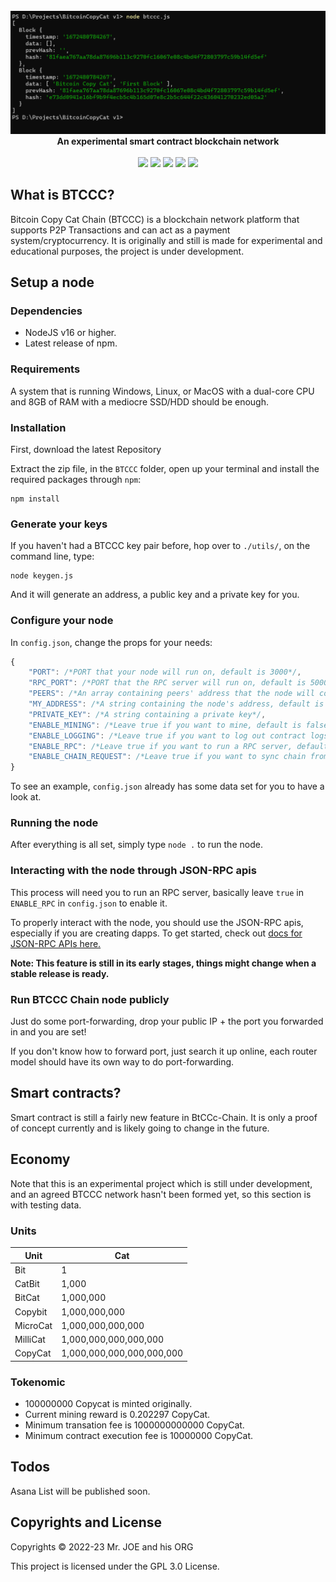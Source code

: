 <div align="center">
	<br/>
	<img src="./assets/genesis block.png"/>
	<br/>
	<div><b>An experimental smart contract blockchain network</b></div>
	<br/>
	<a href="https://github.com/nguyenphuminh/JeChain/blob/master/LICENSE.md"><img src="https://img.shields.io/badge/license-GPLv3-blue.svg"/></a>
	<a href="https://github.com/nguyenphuminh/JeChain/releases"><img src="https://img.shields.io/github/package-json/v/nguyenphuminh/JeChain?label=stable"></a>
	<a href="https://snyk.io/test/github/nguyenphuminh/JeChain"><img src="https://snyk.io/test/github/nguyenphuminh/JeChain/badge.svg"/></a>
	<a href="https://github.com/nguyenphuminh/JeChain/stargazers"><img src="https://img.shields.io/github/stars/nguyenphuminh/JeChain?color=gold"></a>
	<a href="https://github.com/nguyenphuminh/JeChain/blob/main/.github/PULL_REQUEST_TEMPLATE.md"><img src="https://img.shields.io/badge/PRs-welcome-brightgreen.svg"></a>
</div>

## What is BTCCC?

Bitcoin Copy Cat Chain (BTCCC) is a blockchain network platform that supports P2P Transactions and can act as a payment system/cryptocurrency. It is originally and still is made for experimental and educational purposes, the project is under development.


## Setup a node

### Dependencies 

* NodeJS v16 or higher.
* Latest release of npm.

### Requirements

A system that is running Windows, Linux, or MacOS with a dual-core CPU and 8GB of RAM with a mediocre SSD/HDD should be enough.

### Installation

First, download the latest Repository

Extract the zip file, in the `BTCCC` folder, open up your terminal and install the required packages through `npm`:

```
npm install
```

### Generate your keys

If you haven't had a BTCCC key pair before, hop over to `./utils/`, on the command line, type:

```
node keygen.js
```

And it will generate an address, a public key and a private key for you.

### Configure your node

In `config.json`, change the props for your needs:

```js
{
    "PORT": /*PORT that your node will run on, default is 3000*/,
    "RPC_PORT": /*PORT that the RPC server will run on, default is 5000*/,
    "PEERS": /*An array containing peers' address that the node will connect with, default is an empty array*/, 
    "MY_ADDRESS": /*A string containing the node's address, default is "localhost:3000"*/,
    "PRIVATE_KEY": /*A string containing a private key*/,
    "ENABLE_MINING": /*Leave true if you want to mine, default is false*/
    "ENABLE_LOGGING": /*Leave true if you want to log out contract logs, default is false*/,
    "ENABLE_RPC": /*Leave true if you want to run a RPC server, default is false*/,
    "ENABLE_CHAIN_REQUEST": /*Leave true if you want to sync chain from others, default is false*/
}
```

To see an example, `config.json` already has some data set for you to have a look at.

### Running the node

After everything is all set, simply type `node .` to run the node.

### Interacting with the node through JSON-RPC apis

This process will need you to run an RPC server, basically leave `true` in `ENABLE_RPC` in `config.json` to enable it.

To properly interact with the node, you should use the JSON-RPC apis, especially if you are creating dapps. To get started, check out [docs for JSON-RPC APIs here.](./JSON-RPC.md)

**Note: This feature is still in its early stages, things might change when a stable release is ready.**

### Run BTCCC Chain node publicly

Just do some port-forwarding, drop your public IP + the port you forwarded in and you are set!

If you don't know how to forward port, just search it up online, each router model should have its own way to do port-forwarding.


## Smart contracts?

Smart contract is still a fairly new feature in BtCCc-Chain. It is only a proof of concept currently and is likely going to change in the future. 


## Economy 

Note that this is an experimental project which is still under development, and an agreed BTCCC network hasn't been formed yet, so this section is with testing data. 

### Units

| Unit       | Cat                       |
|------------|---------------------------|
| Bit        | 1                         |
| CatBit     | 1,000                     |
| BitCat     | 1,000,000                 |
| Copybit    | 1,000,000,000             |
| MicroCat   | 1,000,000,000,000         |
| MilliCat   | 1,000,000,000,000,000     |
| CopyCat    | 1,000,000,000,000,000,000 |

### Tokenomic

* 100000000 Copycat is minted originally.
* Current mining reward is 0.202297 CopyCat.
* Minimum transation fee is 1000000000000 CopyCat.
* Minimum contract execution fee is 10000000 CopyCat. 


## Todos 

Asana List will be published soon. 


## Copyrights and License

Copyrights © 2022-23 Mr. JOE and his ORG

This project is licensed under the GPL 3.0 License.
